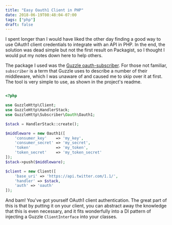 ```yaml
---
title: "Easy Oauth1 Client in PHP"
date: 2018-06-19T08:48:04-07:00
tags: ["php"]
draft: false
---
```

I spent longer than I would have liked the other day finding a good way to
use OAuth1 client credentials to integrate with an API in PHP. In the end,
the solution was dead simple but not the first result on Packagist, so I
thought I would put my notes down here to help others.

The package I used was the [Guzzle oauth-subscriber](https://github.com/guzzle/oauth-subscriber).
For those not familiar, `subscriber` is a term that Guzzle uses to describe a
number of their middleware, which I was unaware of and caused me to skip over
it at first. The tool is very simple to use, as shown in the project's readme.

```php

<?php

use GuzzleHttp\Client;
use GuzzleHttp\HandlerStack;
use GuzzleHttp\Subscriber\Oauth\Oauth1;

$stack = HandlerStack::create();

$middleware = new Oauth1([
    'consumer_key'    => 'my_key',
    'consumer_secret' => 'my_secret',
    'token'           => 'my_token',
    'token_secret'    => 'my_token_secret'
]);
$stack->push($middleware);

$client = new Client([
    'base_uri' => 'https://api.twitter.com/1.1/',
    'handler' => $stack,
    'auth' => 'oauth'
]);
```

And bam! You've got yourself OAuth1 client authentication. The great part of
this is that by putting it on your client, you can abstract away the knowledge
that this is even necessary, and it fits wonderfully into a DI pattern of injecting
a Guzzle `ClientInterface` into your classes.
